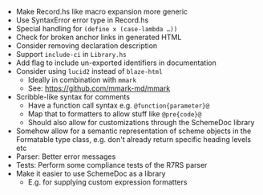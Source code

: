* Make Record.hs like macro expansion more generic
* Use SyntaxError error type in Record.hs
* Special handling for `(define x (case-lambda …))`
* Check for broken anchor links in generated HTML
* Consider removing declaration description
* Support `include-ci` in `Library.hs`
* Add flag to include un-exported identifiers in documentation
* Consider using `lucid2` instead of `blaze-html`
    * Ideally in combination with `mmark`
    * See: https://github.com/mmark-md/mmark
* Scribble-like syntax for comments
    * Have a function call syntax e.g. `@function{parameter}@`
    * Map that to formatters to allow stuff like `@pre{code}@`
    * Should also allow for customizations through the SchemeDoc library
* Somehow allow for a semantic representation of scheme objects
  in the Formatable type class, e.g. don't already return specific
  heading levels etc
* Parser: Better error messages
* Tests: Perform some compliance tests of the R7RS parser
* Make it easier to use SchemeDoc as a library
    * E.g. for supplying custom expression formatters
